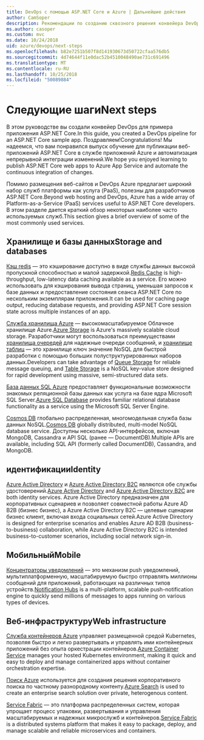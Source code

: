 ```yaml
---
title: DevOps с помощью ASP.NET Core и Azure | Дальнейшие действия
author: CamSoper
description: Рекомендации по созданию сквозного решения конвейера DevOps для приложения ASP.NET Core, размещенного в Azure.
ms.author: casoper
ms.custom: mvc
ms.date: 10/24/2018
uid: azure/devops/next-steps
ms.openlocfilehash: b82e7251b507f8d141930673d50722cfaa576db5
ms.sourcegitcommit: 4d74644f11e0dac52b4510048490ae731c691496
ms.translationtype: MT
ms.contentlocale: ru-RU
ms.lasthandoff: 10/25/2018
ms.locfileid: "50089884"
---
```

# <a name="next-steps"></a><span data-ttu-id="3b41e-103">Следующие шаги</span><span class="sxs-lookup"><span data-stu-id="3b41e-103">Next steps</span></span>

<span data-ttu-id="3b41e-104">В этом руководстве вы создали конвейер DevOps для примера приложения ASP.NET Core.</span><span class="sxs-lookup"><span data-stu-id="3b41e-104">In this guide, you created a DevOps pipeline for an ASP.NET Core sample app.</span></span> <span data-ttu-id="3b41e-105">Поздравляем!</span><span class="sxs-lookup"><span data-stu-id="3b41e-105">Congratulations!</span></span> <span data-ttu-id="3b41e-106">Мы надеемся, что вам понравился выпуск обучение для публикации веб-приложений ASP.NET Core в службе приложений Azure и автоматизация непрерывной интеграции изменений.</span><span class="sxs-lookup"><span data-stu-id="3b41e-106">We hope you enjoyed learning to publish ASP.NET Core web apps to Azure App Service and automate the continuous integration of changes.</span></span>

<span data-ttu-id="3b41e-107">Помимо размещения веб-сайтов и DevOps Azure предлагает широкий набор служб платформы как услуга (PaaS), полезны для разработчиков ASP.NET Core.</span><span class="sxs-lookup"><span data-stu-id="3b41e-107">Beyond web hosting and DevOps, Azure has a wide array of Platform-as-a-Service (PaaS) services useful to ASP.NET Core developers.</span></span> <span data-ttu-id="3b41e-108">В этом разделе дается краткий обзор некоторых наиболее часто используемых служб.</span><span class="sxs-lookup"><span data-stu-id="3b41e-108">This section gives a brief overview of some of the most commonly used services.</span></span>

## <a name="storage-and-databases"></a><span data-ttu-id="3b41e-109">Хранилище и базы данных</span><span class="sxs-lookup"><span data-stu-id="3b41e-109">Storage and databases</span></span>

<span data-ttu-id="3b41e-110">[Кэш redis](/azure/redis-cache/) — это кэширование доступно в виде службы данных высокой пропускной способностью и малой задержкой.</span><span class="sxs-lookup"><span data-stu-id="3b41e-110">[Redis Cache](/azure/redis-cache/) is high-throughput, low-latency data caching available as a service.</span></span> <span data-ttu-id="3b41e-111">Его можно использовать для кэширования вывода страниц, уменьшая запросов к базе данных и предоставление состояния сеанса ASP.NET Core по нескольким экземплярам приложения.</span><span class="sxs-lookup"><span data-stu-id="3b41e-111">It can be used for caching page output, reducing database requests, and providing ASP.NET Core session state across multiple instances of an app.</span></span>

<span data-ttu-id="3b41e-112">[Служба хранилища Azure](/azure/storage/) — высокомасштабируемое Облачное хранилище Azure.</span><span class="sxs-lookup"><span data-stu-id="3b41e-112">[Azure Storage](/azure/storage/) is Azure's massively scalable cloud storage.</span></span> <span data-ttu-id="3b41e-113">Разработчики могут воспользоваться преимуществами [хранилища очередей](/azure/storage/queues/storage-queues-introduction) для надежные очереди сообщений, и [хранилище таблиц](/azure/storage/tables/table-storage-overview) — это хранилище ключ значение NoSQL для быстрой разработки с помощью больших полуструктурированных наборов данных.</span><span class="sxs-lookup"><span data-stu-id="3b41e-113">Developers can take advantage of [Queue Storage](/azure/storage/queues/storage-queues-introduction) for reliable message queuing, and [Table Storage](/azure/storage/tables/table-storage-overview) is a NoSQL key-value store designed for rapid development using massive, semi-structured data sets.</span></span>

<span data-ttu-id="3b41e-114">[База данных SQL Azure](/azure/sql-database/) предоставляет функциональные возможности знакомых реляционной базы данных как услуга на базе ядра Microsoft SQL Server.</span><span class="sxs-lookup"><span data-stu-id="3b41e-114">[Azure SQL Database](/azure/sql-database/) provides familiar relational database functionality as a service using the Microsoft SQL Server Engine.</span></span>

<span data-ttu-id="3b41e-115">[Cosmos DB](/azure/cosmos-db/) глобально распределенная, многомодельная служба базы данных NoSQL.</span><span class="sxs-lookup"><span data-stu-id="3b41e-115">[Cosmos DB](/azure/cosmos-db/) globally distributed, multi-model NoSQL database service.</span></span> <span data-ttu-id="3b41e-116">Доступны несколько API-интерфейсов, включая MongoDB, Cassandra и API SQL (ранее — DocumentDB).</span><span class="sxs-lookup"><span data-stu-id="3b41e-116">Multiple APIs are available, including SQL API (formerly called DocumentDB), Cassandra, and MongoDB.</span></span>

## <a name="identity"></a><span data-ttu-id="3b41e-117">идентификации</span><span class="sxs-lookup"><span data-stu-id="3b41e-117">Identity</span></span>

<span data-ttu-id="3b41e-118">[Azure Active Directory](/azure/active-directory/) и [Azure Active Directory B2C](/azure/active-directory-b2c/) являются обе службы удостоверений.</span><span class="sxs-lookup"><span data-stu-id="3b41e-118">[Azure Active Directory](/azure/active-directory/) and [Azure Active Directory B2C](/azure/active-directory-b2c/) are both identity services.</span></span> <span data-ttu-id="3b41e-119">Azure Active Directory предназначен для корпоративных сценариев и позволяет совместной работы Azure AD B2B (бизнес бизнес), а Azure Active Directory B2C — целевые сценарии бизнес клиент, включая входа социальных сетей.</span><span class="sxs-lookup"><span data-stu-id="3b41e-119">Azure Active Directory is designed for enterprise scenarios and enables Azure AD B2B (business-to-business) collaboration, while Azure Active Directory B2C is intended business-to-customer scenarios, including social network sign-in.</span></span>

## <a name="mobile"></a><span data-ttu-id="3b41e-120">Мобильный</span><span class="sxs-lookup"><span data-stu-id="3b41e-120">Mobile</span></span>

<span data-ttu-id="3b41e-121">[Концентраторы уведомлений](/azure/notification-hubs/) — это механизм push уведомлений, мультиплатформенную, масштабируемую быстро отправлять миллионы сообщений для приложений, работающих на различных типов устройств.</span><span class="sxs-lookup"><span data-stu-id="3b41e-121">[Notification Hubs](/azure/notification-hubs/) is a multi-platform, scalable push-notification engine to quickly send millions of messages to apps running on various types of devices.</span></span>

## <a name="web-infrastructure"></a><span data-ttu-id="3b41e-122">Веб-инфраструктуру</span><span class="sxs-lookup"><span data-stu-id="3b41e-122">Web infrastructure</span></span>

<span data-ttu-id="3b41e-123">[Служба контейнеров Azure](/azure/aks/) управляет размещенной средой Kubernetes, позволяя быстро и легко развертывать и управлять ими контейнерных приложений без опыта оркестрации контейнеров.</span><span class="sxs-lookup"><span data-stu-id="3b41e-123">[Azure Container Service](/azure/aks/) manages your hosted Kubernetes environment, making it quick and easy to deploy and manage containerized apps without container orchestration expertise.</span></span>

<span data-ttu-id="3b41e-124">[Поиск Azure](/azure/search/) используется для создания решения корпоративного поиска по частному разнородному контенту.</span><span class="sxs-lookup"><span data-stu-id="3b41e-124">[Azure Search](/azure/search/) is used to create an enterprise search solution over private, heterogenous content.</span></span>

<span data-ttu-id="3b41e-125">[Service Fabric](/azure/service-fabric/) — это платформа распределенных систем, которая упрощает процесс упаковки, развертывания и управления масштабируемых и надежных микрослужб и контейнеров.</span><span class="sxs-lookup"><span data-stu-id="3b41e-125">[Service Fabric](/azure/service-fabric/) is a distributed systems platform that makes it easy to package, deploy, and manage scalable and reliable microservices and containers.</span></span>
